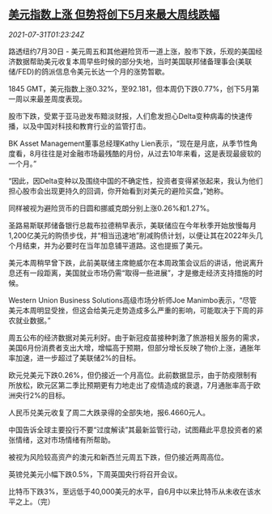<!--1627695063000-->
[美元指数上涨 但势将创下5月来最大周线跌幅](https://cn.reuters.com/article/global-fx-ny-0731-idCNKBS2F101P)
------

<div><i>2021-07-31T01:23:24Z</i></div><p>路透纽约7月30日 - 美元周五和其他避险货币一道上涨，股市下跌，乐观的美国经济数据帮助美元收复本周早些时候的部分失地，当时美国联邦储备理事会(美联储/FED)的鸽派信息令美元长达一个月的涨势暂歇。</p><p>1845 GMT，美元指数上涨0.32%，至92.181，但本周仍下跌0.77%，创下5月第一周以来最差周度表现。</p><p>股市下跌，受累于亚马逊发布黯淡财报，人们愈发担心Delta变种病毒的快速传播，以及中国对科技和教育行业的监管打击。</p><p>BK Asset Management董事总经理Kathy Lien表示，“现在是月底，从季节性角度看，8月往往是对金融市场最残酷的月份，从过去10年来看，这是表现最疲软的一个月。”</p><p>“因此，因Delta变种以及围绕中国的不确定性，投资者变得紧张起来，我认为他们担心股市会出现更持久的回调，你开始看到对美元的避险买盘，”她称。</p><p>同样被视为避险货币的日圆和挪威克朗分别上涨0.26%和1.27%。</p><p>圣路易斯联邦储备银行总裁布拉德稍早表示，美联储应在今年秋季开始放慢每月1,200亿美元的购债步伐，并“相当迅速地”削减购债计划，以便让其在2022年头几个月结束，并为必要时在当年加息铺平道路。这也提振了美元。</p><p>美元本周稍早曾下跌，此前美联储主席鲍威尔在本周政策会议后的讲话，他说离升息还有一段距离，美国就业市场仍需“取得一些进展”，才是撤走经济支持措施的时候。</p><p>Western Union Business Solutions高级市场分析师Joe Manimbo表示，“尽管美元本周明显受挫，但这会给美元走势造成多么严重的影响，可能取决于下周的非农就业数据。”</p><p>周五公布的经济数据对美元利好。由于新冠疫苗接种刺激了旅游相关服务的需求，美国6月份消费者支出大增，增幅高于预期，但部分增长反映了物价上涨，通胀年率加速，进一步超过了美联储2%的目标。</p><p>欧元兑美元下跌0.26%，但仍接近一个月高位。此前数据显示，由于防疫限制有所放松，欧元区第二季比预期更有力地走出了疫情造成的衰退，7月通胀率高于欧洲央行2%的目标。</p><p>人民币兑美元收复了周二大跌录得的全部失地，报6.4660元人。</p><p>中国告诉全球主要投行不要“过度解读”其最新监管行动，试图藉此平息投资者的紧张情绪，这对市场情绪有所帮助。</p><p>被视为风险较高资产的澳元和新西兰元周五下跌，但仍接近两周高位。</p><p>英镑兑美元小幅下跌0.5%，下周英国央行将召开会议。</p><p>比特币下跌3%，至远低于40,000美元的水平，自6月中以来比特币从未收在该水平之上。（完）</p>
